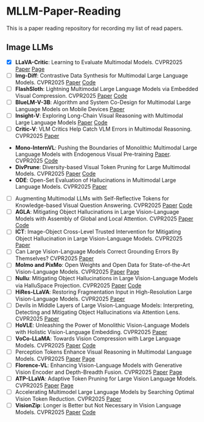 # MLLM-Paper-Reading
This is a paper reading repository for recording my list of read papers.

## Image LLMs
- [x] **LLaVA-Critic**: Learning to Evaluate Multimodal Models. CVPR2025 [Paper](https://arxiv.org/abs/2410.02712) [Page](https://llava-vl.github.io/blog/2024-10-03-llava-critic/)
- [ ] **Img-Diff**: Contrastive Data Synthesis for Multimodal Large Language Models. CVPR2025 [Paper](https://arxiv.org/abs/2408.04594) [Code](https://github.com/modelscope/data-juicer/tree/ImgDiff)
- [ ] **FlashSloth**: Lightning Multimodal Large Language Models via Embedded Visual Compression. CVPR2025 [Paper](https://arxiv.org/abs/2412.04317) [Code](https://github.com/codefanw/FlashSloth)
- [ ] **BlueLM-V-3B**: Algorithm and System Co-Design for Multimodal Large Language Models on Mobile Devices [Paper](https://arxiv.org/abs/2411.10640v1)
- [ ] **Insight-V**: Exploring Long-Chain Visual Reasoning with Multimodal Large Language Models [Paper](https://arxiv.org/abs/2411.14432) [Code](https://github.com/dongyh20/Insight-V)
- [ ] **Critic-V**: VLM Critics Help Catch VLM Errors in Multimodal Reasoning. CVPR2025 [Paper](https://arxiv.org/abs/2411.18203)
- **Mono-InternVL**: Pushing the Boundaries of Monolithic Multimodal Large Language Models with Endogenous Visual Pre-training [Paper](https://arxiv.org/abs/2410.08202). CVPR2025 [Code](https://internvl.github.io/blog/2024-10-10-Mono-InternVL/)
- **DivPrune**: Diversity-based Visual Token Pruning for Large Multimodal Models. CVPR2025 [Paper](https://arxiv.org/abs/2503.02175) [Code](https://github.com/vbdi/divprune)
- **ODE**: Open-Set Evaluation of Hallucinations in Multimodal Large Language Models. CVPR2025 [Paper](https://arxiv.org/abs/2409.09318)
- [ ] Augmenting Multimodal LLMs with Self-Reflective Tokens for Knowledge-based Visual Question Answering. CVPR2025 [Paper](https://arxiv.org/abs/2411.16863) [Code](https://github.com/aimagelab/ReflectiVA)
- [ ] **AGLA**: Mitigating Object Hallucinations in Large Vision-Language Models with Assembly of Global and Local Attention. CVPR2025 [Paper](https://arxiv.org/abs/2406.12718) [Code](https://github.com/Lackel/AGLA)
- [ ] **ICT**: Image-Object Cross-Level Trusted Intervention for Mitigating Object Hallucination in Large Vision-Language Models. CVPR2025 [Paper](https://arxiv.org/abs/2411.15268v1)
- [ ] Can Large Vision-Language Models Correct Grounding Errors By Themselves? CVPR2025 [Paper](https://openreview.net/pdf?id=fO1xnmW8T6)
- [ ] **Molmo and PixMo**: Open Weights and Open Data for State-of-the-Art Vision-Language Models. CVPR2025 [Paper](https://arxiv.org/abs/2409.17146) [Page](https://molmo.allenai.org/blog)
- [ ] **Nullu**: Mitigating Object Hallucinations in Large Vision-Language Models via HalluSpace Projection. CVPR2025 [Paper](https://arxiv.org/abs/2412.13817) [Code](https://github.com/Ziwei-Zheng/Nullu)
- [ ] **HiRes-LLaVA**: Restoring Fragmentation Input in High-Resolution Large Vision-Language Models. CVPR2025 [Paper](https://arxiv.org/abs/2407.08706)
- [ ] Devils in Middle Layers of Large Vision-Language Models: Interpreting, Detecting and Mitigating Object Hallucinations via Attention Lens. CVPR2025 [Paper](https://arxiv.org/abs/2411.16724)
- [ ] **HoVLE**: Unleashing the Power of Monolithic Vision-Language Models with Holistic Vision-Language Embedding. CVPR2025 [Paper](https://arxiv.org/abs/2412.16158)
- [ ] **VoCo-LLaMA**: Towards Vision Compression with Large Language Models. CVPR2025 [Paper](https://arxiv.org/abs/2406.12275v2) [Code](https://github.com/Yxxxb/VoCo-LLaMA?tab=readme-ov-file)
- [ ] Perception Tokens Enhance Visual Reasoning in Multimodal Language Models. CVPR2025 [Paper](https://arxiv.org/abs/2412.03548) [Page](https://aurora-perception.github.io/)
- [ ] **Florence-VL**: Enhancing Vision-Language Models with Generative Vision Encoder and Depth-Breadth Fusion. CVPR2025 [Paper](https://arxiv.org/abs/2412.04424) [Page](https://jiuhaichen.github.io/florence-vl.github.io/)
- [ ] **ATP-LLaVA**: Adaptive Token Pruning for Large Vision Language Models. CVPR2025 [Paper](https://arxiv.org/abs/2412.00447) [Page](https://yxxxb.github.io/ATP-LLaVA-page/)
- [ ] Accelerating Multimodel Large Language Models by Searching Optimal Vision Token Reduction. CVPR2025 [Paper](https://arxiv.org/abs/2412.00556)
- [ ] **VisionZip**: Longer is Better but Not Necessary in Vision Language Models. CVPR2025 [Paper](https://arxiv.org/abs/2412.04467) [Code](https://github.com/dvlab-research/VisionZip)
